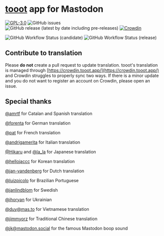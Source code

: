 # [tooot](https://tooot.app/) app for Mastodon

[![GPL-3.0](https://img.shields.io/github/license/tooot-app/push)](LICENSE) ![GitHub issues](https://img.shields.io/github/issues/tooot-app/app) ![GitHub release (latest by date including pre-releases)](https://img.shields.io/github/v/release/tooot-app/app?include_prereleases) [![Crowdin](https://badges.crowdin.net/tooot/localized.svg)](https://crowdin.tooot.app/project/tooot)

![GitHub Workflow Status (candidate)](https://img.shields.io/github/actions/workflow/status/tooot-app/app/build.yml?branch=candidate&label=build%20candidate) ![GitHub Workflow Status (release)](https://img.shields.io/github/actions/workflow/status/tooot-app/app/build.yml?branch=release&label=build%20release)

## Contribute to translation

Please **do not** create a pull request to update translation. tooot's translation is managed through [https://crowdin.tooot.app/](https://crowdin.tooot.app/) and Crowdin struggles to properly sync two ways. If there is a minor update and you do not want to register an account on Crowdin, please open an issue.


## Special thanks

[@amrtf](https://crowdin.com/profile/amrtf) for Catalan and Spanish translation

[@forenta](https://github.com/forenta) for German translation

[@pat](https://piaille.fr/@pat) for French translation

[@andrigamerita](https://github.com/andrigamerita) for Italian translation

[@Hikaru](https://github.com/Hikali-47041) and [@la_la](https://mstdn.jp/@la_la_la) for Japanese translation

[@hellojaccc](https://github.com/hellojaccc) for Korean translation

[@jan-vandenberg](https://crowdin.com/profile/jan-vandenberg) for Dutch translation

[@luizpicolo](https://github.com/luizpicolo) for Brazilian Portuguese

[@janlindblom](https://github.com/janlindblom) for Swedish

[@ihoryan](https://crowdin.com/profile/ihoryan) for Ukrainian

[@duy@mas.to](https://mas.to/@duy) for Vietnamese translation

[@jimmyorz](https://github.com/jimmyorz) for Traditional Chinese translation

[@jk@mastodon.social](https://mastodon.social/@jk) for the famous Mastodon boop sound
